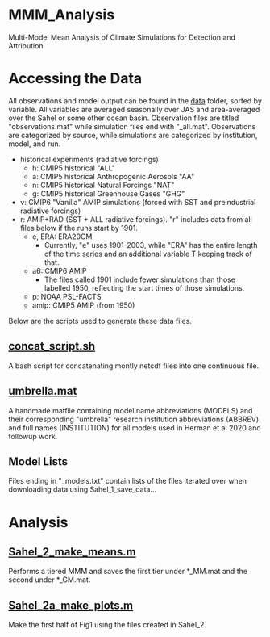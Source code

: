 # MMM_Analysis
Multi-Model Mean Analysis of Climate Simulations for Detection and Attribution

# Accessing the Data
All observations and model output can be found in the [data](/data) folder, sorted by variable. All variables are averaged seasonally over JAS and area-averaged over the Sahel or some other ocean basin. 
Observation files are titled "observations.mat" while simulation files end with "\_all.mat". 
Observations are categorized by source, while simulations are categorized by institution, model, and run.
* historical experiments (radiative forcings)
    - h: CMIP5 historical "ALL"  
    - a: CMIP5 historical Anthropogenic Aerosols "AA"  
    - n: CMIP5 historical Natural Forcings "NAT"  
    - g: CMIP5 historical Greenhouse Gases "GHG"  
* v: CMIP6 "Vanilla" AMIP simulations (forced with SST and preindustrial radiative forcings)
* r: AMIP+RAD (SST + ALL radiative forcings). "r" includes data from all files below if the runs start by 1901. 
    - e, ERA: ERA20CM   
         - Currently, "e" uses 1901-2003, while "ERA" has the entire length of the time series and 
    an additional variable T keeping track of that.   
    - a6: CMIP6 AMIP   
        - The files called 1901 include fewer simulations than those labelled 1950, reflecting 
    the start times of those simulations.  
    - p: NOAA PSL-FACTS
    - amip: CMIP5 AMIP (from 1950)  

Below are the scripts used to generate these data files. 

## [concat_script.sh](/concat_script.sh)
A bash script for concatenating montly netcdf files into one continuous file.

## [umbrella.mat](/umbrella.mat)
A handmade matfile containing model name abbreviations (MODELS) and their corresponding 
"umbrella" research institution abbreviations (ABBREV) and full names (INSTITUTION) for
all models used in Herman et al 2020 and followup work.

## Model Lists
Files ending in "\_models.txt" contain lists of the files iterated over when downloading data 
using Sahel_1_save_data...

# Analysis

## [Sahel_2_make_means.m](/Sahel_2_make_means.m)
Performs a tiered MMM and saves the first tier under \*\_MM.mat and the second under \*\_GM.mat.

## [Sahel_2a_make_plots.m](/Sahel_2a_make_plots.m)
Make the first half of Fig1 using the files created in Sahel_2.
